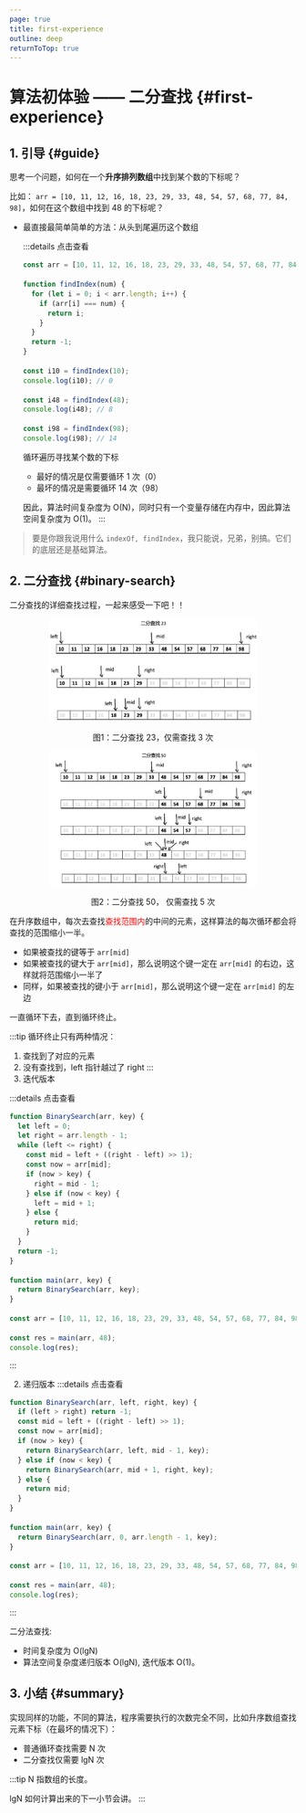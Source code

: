 ```yaml
---
page: true
title: first-experience
outline: deep
returnToTop: true
---
```


# 算法初体验 —— 二分查找 {#first-experience}

## 1. 引导 {#guide}

思考一个问题，如何在一个**升序排列数组**中找到某个数的下标呢？

比如： `arr = [10, 11, 12, 16, 18, 23, 29, 33, 48, 54, 57, 68, 77, 84, 98]`，如何在这个数组中找到 48 的下标呢？

- 最直接最简单简单的方法：从头到尾遍历这个数组

  :::details 点击查看

  ```js
  const arr = [10, 11, 12, 16, 18, 23, 29, 33, 48, 54, 57, 68, 77, 84, 98];

  function findIndex(num) {
    for (let i = 0; i < arr.length; i++) {
      if (arr[i] === num) {
        return i;
      }
    }
    return -1;
  }

  const i10 = findIndex(10);
  console.log(i10); // 0

  const i48 = findIndex(48);
  console.log(i48); // 8

  const i98 = findIndex(98);
  console.log(i98); // 14
  ```

  循环遍历寻找某个数的下标

  - 最好的情况是仅需要循环 1 次（0）
  - 最坏的情况是需要循环 14 次（98）

  因此，算法时间复杂度为 O(N)，同时只有一个变量存储在内存中，因此算法空间复杂度为 O(1)。
  :::

> 要是你跟我说用什么 `indexOf, findIndex`，我只能说，兄弟，别搞。它们的底层还是基础算法。

## 2. 二分查找 {#binary-search}

二分查找的详细查找过程，一起来感受一下吧！！

<div align='center'>
  <img src="./images/binary-search/search-23.png" alt="image-20220329080948444" style="zoom:36%;" />
  <p class="image-title">图1：二分查找 23，仅需查找 3 次</p>
</div>

<div align='center'>
  <img src="./images/binary-search/search-50.png" alt="image-20220329080948444" style="zoom:36%;" />
  <p class="image-title">图2：二分查找 50， 仅需查找 5 次</p>
</div>

在升序数组中，每次去查找<span style="color: red">查找范围内</span>的中间的元素，这样算法的每次循环都会将查找的范围缩小一半。

- 如果被查找的键等于 `arr[mid]`
- 如果被查找的键大于 `arr[mid]`，那么说明这个键一定在 `arr[mid]` 的右边，这样就将范围缩小一半了
- 同样，如果被查找的键小于 `arr[mid]`，那么说明这个键一定在 `arr[mid]` 的左边

一直循环下去，直到循环终止。

:::tip
循环终止只有两种情况：

1. 查找到了对应的元素
2. 没有查找到，left 指针越过了 right
   :::
3. 迭代版本

:::details 点击查看

```js
function BinarySearch(arr, key) {
  let left = 0;
  let right = arr.length - 1;
  while (left <= right) {
    const mid = left + ((right - left) >> 1);
    const now = arr[mid];
    if (now > key) {
      right = mid - 1;
    } else if (now < key) {
      left = mid + 1;
    } else {
      return mid;
    }
  }
  return -1;
}

function main(arr, key) {
  return BinarySearch(arr, key);
}

const arr = [10, 11, 12, 16, 18, 23, 29, 33, 48, 54, 57, 68, 77, 84, 98];

const res = main(arr, 48);
console.log(res);
```

:::

2. 递归版本
   :::details 点击查看

```js
function BinarySearch(arr, left, right, key) {
  if (left > right) return -1;
  const mid = left + ((right - left) >> 1);
  const now = arr[mid];
  if (now > key) {
    return BinarySearch(arr, left, mid - 1, key);
  } else if (now < key) {
    return BinarySearch(arr, mid + 1, right, key);
  } else {
    return mid;
  }
}

function main(arr, key) {
  return BinarySearch(arr, 0, arr.length - 1, key);
}

const arr = [10, 11, 12, 16, 18, 23, 29, 33, 48, 54, 57, 68, 77, 84, 98];

const res = main(arr, 48);
console.log(res);
```

:::

二分法查找:

- 时间复杂度为 O(lgN)
- 算法空间复杂度递归版本 O(lgN), 迭代版本 O(1)。

## 3. 小结 {#summary}

实现同样的功能，不同的算法，程序需要执行的次数完全不同，比如升序数组查找元素下标（在最坏的情况下）：

- 普通循环查找需要 N 次
- 二分查找仅需要 lgN 次

:::tip
N 指数组的长度。

lgN 如何计算出来的下一小节会讲。
:::
